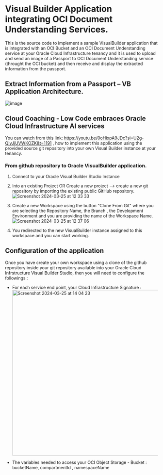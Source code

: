 # Visual Builder Application integrating OCI Document Understanding Services.
This is the source code to implement a sample VisualBuilder application that is integrated with an OCI Bucket and an OCI Document Understanding service at your Oracle Cloud Infrastructure tenancy and it is used to upload and send an image of a Passport to OCI Document Understanding service (throught the OCI bucket) and then receive and display the extracted information from the passport. 

## Extract Information from a Passport – VB Application Architecture.
![image](https://github.com/johnkarasoulos/WebApp-VB-AI-DocumentUnderstanding/assets/25766024/b6638559-bf6f-4fa1-a330-e84fd6671629)

## Cloud Coaching - Low Code embraces Oracle Cloud Infrastructure AI services 
You can watch from this link: https://youtu.be/0oHixpA9JDc?si=U2g-QIyJjUVWKOZK&t=1191  , how to implement this application using the provided source git repository into your own Visual Builder instance at your tenancy.

### From github repository to Oracle VisualBuilder application. 
1. Connect to your Oracle Visual Builder Studio Instance
2. Into an existing Project OR Create a new project --> create a new git repository by importing the existing public GitHub repository.
   ![Screenshot 2024-03-25 at 12 33 33](https://github.com/johnkarasoulos/aircraftBlockchain/assets/25766024/235cf9ae-c01f-449a-8764-96fdda1e543b)

4. Create a new Workspace using the button "Clone From Git" where you are selecting the Repository Name, the Branch , the Development Environment and you are providing the name of the Workspace Name.
   ![Screenshot 2024-03-25 at 12 37 06](https://github.com/johnkarasoulos/aircraftBlockchain/assets/25766024/5592e9b4-d1c1-44ba-ab37-364f87f06809)

6. You redirected to the new VisualBuilder instance assigned to this workspace and you can start working.  
 
## Configuration of the application  
Once you have create your own workspace using a clone of the github repository inside your git repository available into your Oracle Cloud Infrstructure Visual Builder Studio, then you will need to configure the followings : 
- For each service end point, your Cloud Infrastructure Signature :
  <img width="546" alt="Screenshot 2024-03-25 at 14 04 23" src="https://github.com/johnkarasoulos/WebApp-VB-AI-DocumentUnderstanding/assets/25766024/314df43a-6077-4476-a5a5-8e4dcbd82cfa">

- The variables needed to access your OCI Object Storage - Bucket : bucketName, compartmentId , namespaceName
